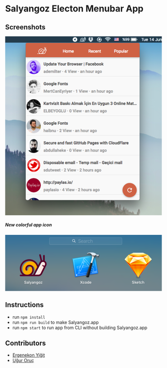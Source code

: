 # Salyangoz Electon Menubar App

## Screenshots

![Salyangoz](app.png)

##### New colorful app icon

![SalyangozIcon](appicon.png)

## Instructions

- run `npm install`
- run `npm run build` to make Salyangoz.app
- run `npm start` to run app from CLI without building Salyangoz.app

## Contributors

* [Ergenekon Yiğit](https://github.com/ergenekonyigit)
* [Uğur Oruç](https://github.com/Ketcap)
